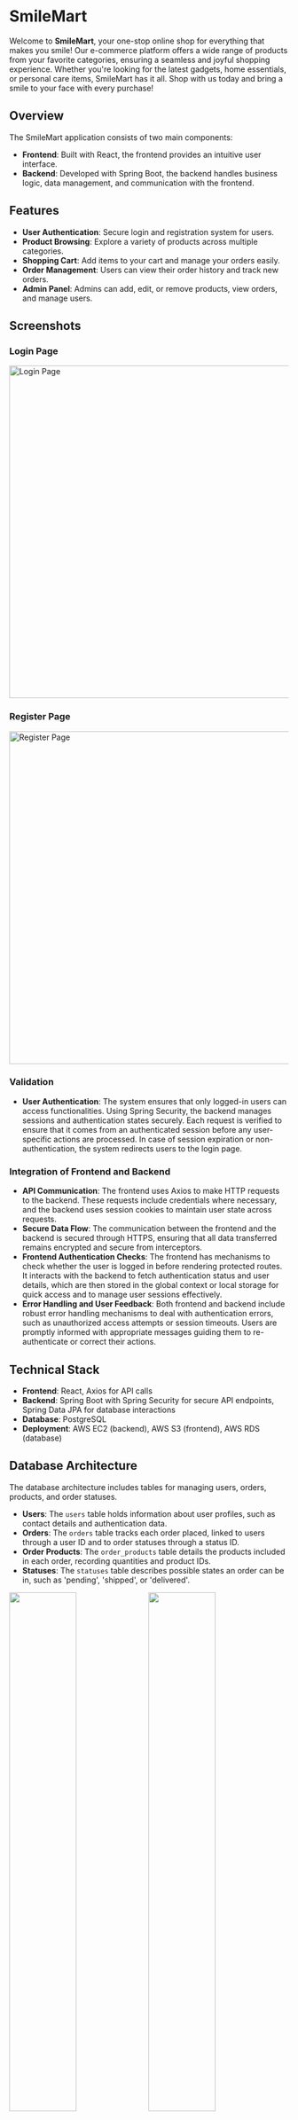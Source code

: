 
# SmileMart

Welcome to **SmileMart**, your one-stop online shop for everything that makes you smile! Our e-commerce platform offers a wide range of products from your favorite categories, ensuring a seamless and joyful shopping experience. Whether you're looking for the latest gadgets, home essentials, or personal care items, SmileMart has it all. Shop with us today and bring a smile to your face with every purchase!

## Overview

The SmileMart application consists of two main components:
- **Frontend**: Built with React, the frontend provides an intuitive user interface.
- **Backend**: Developed with Spring Boot, the backend handles business logic, data management, and communication with the frontend.

## Features

- **User Authentication**: Secure login and registration system for users.
- **Product Browsing**: Explore a variety of products across multiple categories.
- **Shopping Cart**: Add items to your cart and manage your orders easily.
- **Order Management**: Users can view their order history and track new orders.
- **Admin Panel**: Admins can add, edit, or remove products, view orders, and manage users.

## Screenshots

### Login Page
<img src="images/login-page.png" alt="Login Page" width="600"/>

### Register Page
<img src="images/register-page.png" alt="Register Page" width="600"/>


### Validation
- **User Authentication**: The system ensures that only logged-in users can access functionalities. Using Spring Security, the backend manages sessions and authentication states securely. Each request is verified to ensure that it comes from an authenticated session before any user-specific actions are processed. In case of session expiration or non-authentication, the system redirects users to the login page.

### Integration of Frontend and Backend
- **API Communication**: The frontend uses Axios to make HTTP requests to the backend. These requests include credentials where necessary, and the backend uses session cookies to maintain user state across requests.
- **Secure Data Flow**: The communication between the frontend and the backend is secured through HTTPS, ensuring that all data transferred remains encrypted and secure from interceptors.
- **Frontend Authentication Checks**: The frontend has mechanisms to check whether the user is logged in before rendering protected routes. It interacts with the backend to fetch authentication status and user details, which are then stored in the global context or local storage for quick access and to manage user sessions effectively.
- **Error Handling and User Feedback**: Both frontend and backend include robust error handling mechanisms to deal with authentication errors, such as unauthorized access attempts or session timeouts. Users are promptly informed with appropriate messages guiding them to re-authenticate or correct their actions.


## Technical Stack

- **Frontend**: React, Axios for API calls
- **Backend**: Spring Boot with Spring Security for secure API endpoints, Spring Data JPA for database interactions
- **Database**: PostgreSQL
- **Deployment**: AWS EC2 (backend), AWS S3 (frontend), AWS RDS (database)

## Database Architecture

The database architecture includes tables for managing users, orders, products, and order statuses. 

- **Users**: The `users` table holds information about user profiles, such as contact details and authentication data. 
- **Orders**: The `orders` table tracks each order placed, linked to users through a user ID and to order statuses through a status ID.
- **Order Products**: The `order_products` table details the products included in each order, recording quantities and product IDs.
- **Statuses**: The `statuses` table describes possible states an order can be in, such as 'pending', 'shipped', or 'delivered'.


<p float="left">
  <img src="images/er-orders-users-statuses-order_products.png" width="49%"/>
  <img src="images/er-products.png" width="49%"/>
</p>

## Requirements

For detailed project requirements, please refer to [Project Requirements](requirements.md).

## Getting Started

These instructions will get you a copy of the project up and running on your local machine for development and testing purposes.

### Prerequisites

- Node.js
- npm
- Java 11
- Maven
- PostgreSQL
- AWS CLI (for deployment)

### Installing

**Setting up the frontend:**

1. Clone the repository and navigate to the frontend directory.
   ```bash
   git clone https://github.com/yourusername/SmileMart.git
   cd SmileMart/frontend
   ```

2. Install dependencies.
   ```bash
   npm install
   ```

3. Start the development server.
   ```bash
   npm start
   ```

**Setting up the backend:**

1. Navigate to the backend directory from the root of the repository.
   ```bash
   cd backend
   ```

2. Install Maven dependencies.
   ```bash
   mvn install
   ```

3. Run the Spring Boot application.
   ```bash
   mvn spring-boot:run
   ```

### Environment Configuration

Make sure to configure the following environment variables:

- `REACT_APP_API_URL` - URL to the backend API
- `SPRING_DATASOURCE_URL` - JDBC URL for the PostgreSQL database
- `AWS_ACCESS_KEY_ID` - AWS access key for S3 deployment
- `AWS_SECRET_ACCESS_KEY` - AWS secret key for S3 deployment

## Deployment

To deploy SmileMart on AWS:

1. Set up your AWS RDS instance for PostgreSQL.
2. Deploy the backend to AWS EC2 using the AWS CLI or Elastic Beanstalk.
3. Deploy the frontend static files to AWS S3 and configure it for web hosting.

## Contributing

We welcome contributions to SmileMart! Please read [CONTRIBUTING.md](CONTRIBUTING.md) for details on our code of conduct, and the process for submitting pull requests to us.

## Authors

- **[Aruna Assija](https://github.com/arunaassijaqa)**
- **[Brian Lam](https://github.com/brianlxm)**
- **[Chikaosolu Amaechi](https://github.com/camaechi)**
- **[Daniel Istre](https://github.com/danielri02)**
- **[Gaetano Barreca](https://github.com/gaebar)**
- **[James Ta](https://github.com/jhtwhb)**
- **[Jeremy Eddy](https://github.com/illstar)**
- **[John Rumrill](https://github.com/RumrillJ)**
- **[Jonathan Tackett](https://github.com/JonCTack)**
- **[Mcantony Benson Okey](https://github.com/CPTNTBS)**
- **[Sidney Bowe](https://github.com/bowe1)**
- **[ThomasHarding](https://github.com/ThomHarding)**
- **[Ward Alhadid](https://github.com/wardalhadid)**
- **[Yanyan Jiang](https://github.com/Yanyan07)**


## License

This project is licensed under the [MIT License](https://opensource.org/license/mit).



